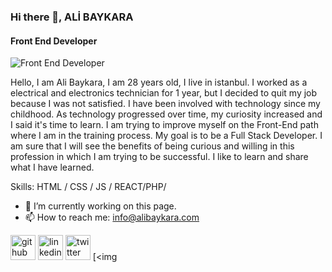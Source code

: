 ### Hi there 👋, ALİ BAYKARA
#### Front End Developer
![Front End Developer](https://plopdo.com/wp-content/uploads/2021/07/Screenshot-1-1210x642.png?crop=1)

Hello, I am Ali Baykara, I am 28 years old, I live in istanbul. I worked as a electrical and electronics technician for 1 year, but I decided to quit my job because I was not satisfied. I have been involved with technology since my childhood. As technology progressed over time, my curiosity increased and I said it's time to learn. I am trying to improve myself on the Front-End path where I am in the training process. My goal is to be a Full Stack Developer.
I am sure that I will see the benefits of being curious and willing in this profession in which I am trying to be successful.
I like to learn and share what I have learned.

Skills: HTML / CSS / JS / REACT/PHP/

- 🔭 I’m currently working on this page. 
- 📫 How to reach me: info@alibaykara.com 


[<img src='https://cdn.jsdelivr.net/npm/simple-icons@3.0.1/icons/github.svg' alt='github' height='40'>](https://github.com/alibaykara)  [<img src='https://cdn.jsdelivr.net/npm/simple-icons@3.0.1/icons/linkedin.svg' alt='linkedin' height='40'>](https://www.linkedin.com/in/alibaykara/)  [<img src='https://cdn.jsdelivr.net/npm/simple-icons@3.0.1/icons/twitter.svg' alt='twitter' height='40'>](https://twitter.com/alibaykara94)  [<img   


